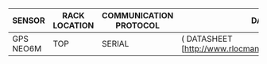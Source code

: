 
|SENSOR|RACK LOCATION|COMMUNICATION PROTOCOL|DATASHEET|
|-|-|-|-|
GPS NEO6M | TOP | SERIAL | ( DATASHEET [http://www.rlocman.ru/i/File/2011/04/22/1.pdf])





